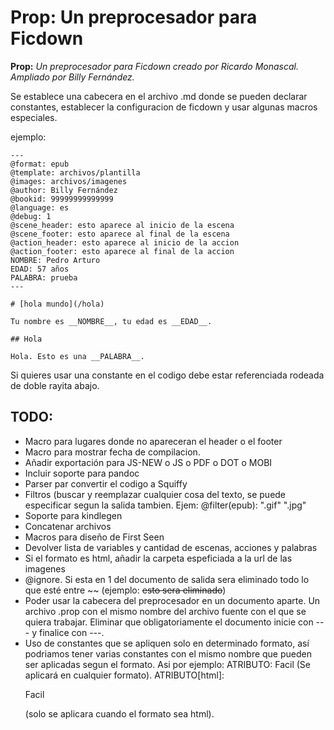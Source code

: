 # Prop: Un preprocesador para Ficdown

**Prop:** *Un preprocesador para Ficdown creado por Ricardo Monascal. Ampliado por Billy Fernández.*

Se establece una cabecera en el archivo .md donde se pueden declarar constantes, establecer la configuracion de ficdown y usar algunas macros especiales.

ejemplo:
```
---
@format: epub
@template: archivos/plantilla
@images: archivos/imagenes
@author: Billy Fernández
@bookid: 99999999999999
@language: es
@debug: 1
@scene_header: esto aparece al inicio de la escena
@scene_footer: esto aparece al final de la escena
@action_header: esto aparece al inicio de la accion
@action_footer: esto aparece al final de la accion
NOMBRE: Pedro Arturo
EDAD: 57 años
PALABRA: prueba
---

# [hola mundo](/hola)

Tu nombre es __NOMBRE__, tu edad es __EDAD__.

## Hola

Hola. Esto es una __PALABRA__.
```

Si quieres usar una constante en el codigo debe estar referenciada rodeada de doble rayita abajo.

## TODO:

- Macro  para lugares donde no apareceran el header o el footer
- Macro para mostrar fecha de compilacion.
- Añadir exportación para JS-NEW o JS o PDF o DOT o MOBI
- Incluir soporte para pandoc
- Parser par convertir el codigo a Squiffy
- Filtros (buscar y reemplazar cualquier cosa del texto, se puede especificar segun la salida tambien. Ejem: @filter(epub): ".gif" ".jpg"
- Soporte para kindlegen
- Concatenar archivos
- Macros para diseño de First Seen
- Devolver lista de variables y cantidad de escenas, acciones y palabras
- Si el formato es html, añadir la carpeta espeficiada a la url de las imagenes
- @ignore. Si esta en 1 del documento de salida sera eliminado todo lo que esté entre ~~ (ejemplo: ~~esto sera eliminado~~)
- Poder usar la cabecera del preprocesador en un documento aparte. Un archivo .prop con el mismo nombre del archivo fuente con el que se quiera trabajar. Eliminar que obligatoriamente el documento inicie con --- y finalice con ---.
- Uso de constantes que se apliquen solo en determinado formato, así podriamos tener varias constantes con el mismo nombre que pueden ser aplicadas segun el formato. Asi por ejemplo: ATRIBUTO: Facil (Se aplicará en cualquier formato). ATRIBUTO[html]: <p>Facil</p> (solo se aplicara cuando el formato sea html).
